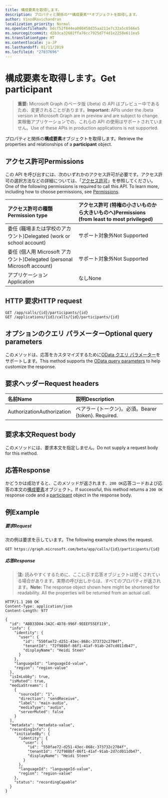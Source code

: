 ```yaml
---
title: 構成要素を取得します。
description: プロパティと関係の**構成要素**オブジェクトを取得します。
author: VinodRavichandran
localization_priority: Normal
ms.openlocfilehash: bdcf52f844ea000458d35aa211e7c32a5c6566e5
ms.sourcegitcommit: d2b3ca32602ffa76cc7925d7f4d1e2258e611ea5
ms.translationtype: MT
ms.contentlocale: ja-JP
ms.lasthandoff: 01/11/2019
ms.locfileid: "27837696"
---
```

# <a name="get-participant"></a><span data-ttu-id="97c31-103">構成要素を取得します。</span><span class="sxs-lookup"><span data-stu-id="97c31-103">Get participant</span></span>

> <span data-ttu-id="97c31-104">**重要:** Microsoft Graph のベータ版 (/beta) の API はプレビュー中であるため、変更されることがあります。</span><span class="sxs-lookup"><span data-stu-id="97c31-104">**Important:** APIs under the /beta version in Microsoft Graph are in preview and are subject to change.</span></span> <span data-ttu-id="97c31-105">実稼働アプリケーションでの、これらの API の使用はサポートされていません。</span><span class="sxs-lookup"><span data-stu-id="97c31-105">Use of these APIs in production applications is not supported.</span></span>

<span data-ttu-id="97c31-106">プロパティと関係の**構成要素**オブジェクトを取得します。</span><span class="sxs-lookup"><span data-stu-id="97c31-106">Retrieve the properties and relationships of a **participant** object.</span></span>

## <a name="permissions"></a><span data-ttu-id="97c31-107">アクセス許可</span><span class="sxs-lookup"><span data-stu-id="97c31-107">Permissions</span></span>
<span data-ttu-id="97c31-p102">この API を呼び出すには、次のいずれかのアクセス許可が必要です。アクセス許可の選択方法などの詳細については、「[アクセス許可](/graph/permissions-reference)」を参照してください。</span><span class="sxs-lookup"><span data-stu-id="97c31-p102">One of the following permissions is required to call this API. To learn more, including how to choose permissions, see [Permissions](/graph/permissions-reference).</span></span>

| <span data-ttu-id="97c31-110">アクセス許可の種類</span><span class="sxs-lookup"><span data-stu-id="97c31-110">Permission type</span></span> | <span data-ttu-id="97c31-111">アクセス許可 (特権の小さいものから大きいものへ)</span><span class="sxs-lookup"><span data-stu-id="97c31-111">Permissions (from least to most privileged)</span></span> |
| :-------------- | :------------------------------------------ |
| <span data-ttu-id="97c31-112">委任 (職場または学校のアカウント)</span><span class="sxs-lookup"><span data-stu-id="97c31-112">Delegated (work or school account)</span></span>     | <span data-ttu-id="97c31-113">サポート対象外</span><span class="sxs-lookup"><span data-stu-id="97c31-113">Not Supported</span></span>        |
| <span data-ttu-id="97c31-114">委任 (個人用 Microsoft アカウント)</span><span class="sxs-lookup"><span data-stu-id="97c31-114">Delegated (personal Microsoft account)</span></span> | <span data-ttu-id="97c31-115">サポート対象外</span><span class="sxs-lookup"><span data-stu-id="97c31-115">Not Supported</span></span>        |
| <span data-ttu-id="97c31-116">アプリケーション</span><span class="sxs-lookup"><span data-stu-id="97c31-116">Application</span></span>     | <span data-ttu-id="97c31-117">なし</span><span class="sxs-lookup"><span data-stu-id="97c31-117">None</span></span>                                        |

## <a name="http-request"></a><span data-ttu-id="97c31-118">HTTP 要求</span><span class="sxs-lookup"><span data-stu-id="97c31-118">HTTP request</span></span>
<!-- { "blockType": "ignored" } -->
```http
GET /app/calls/{id}/participants/{id}
GET /applications/{id}/calls/{id}/participants/{id}
```

## <a name="optional-query-parameters"></a><span data-ttu-id="97c31-119">オプションのクエリ パラメーター</span><span class="sxs-lookup"><span data-stu-id="97c31-119">Optional query parameters</span></span>
<span data-ttu-id="97c31-120">このメソッドは、応答をカスタマイズするために[OData クエリ パラメーター](/graph/query-parameters)をサポートします。</span><span class="sxs-lookup"><span data-stu-id="97c31-120">This method supports the [OData query parameters](/graph/query-parameters) to help customize the response.</span></span>

## <a name="request-headers"></a><span data-ttu-id="97c31-121">要求ヘッダー</span><span class="sxs-lookup"><span data-stu-id="97c31-121">Request headers</span></span>
| <span data-ttu-id="97c31-122">名前</span><span class="sxs-lookup"><span data-stu-id="97c31-122">Name</span></span>          | <span data-ttu-id="97c31-123">説明</span><span class="sxs-lookup"><span data-stu-id="97c31-123">Description</span></span>               |
|:--------------|:--------------------------|
| <span data-ttu-id="97c31-124">Authorization</span><span class="sxs-lookup"><span data-stu-id="97c31-124">Authorization</span></span> | <span data-ttu-id="97c31-p103">ベアラー {トークン}。必須。</span><span class="sxs-lookup"><span data-stu-id="97c31-p103">Bearer {token}. Required.</span></span> |

## <a name="request-body"></a><span data-ttu-id="97c31-127">要求本文</span><span class="sxs-lookup"><span data-stu-id="97c31-127">Request body</span></span>
<span data-ttu-id="97c31-128">このメソッドには、要求本文を指定しません。</span><span class="sxs-lookup"><span data-stu-id="97c31-128">Do not supply a request body for this method.</span></span>

## <a name="response"></a><span data-ttu-id="97c31-129">応答</span><span class="sxs-lookup"><span data-stu-id="97c31-129">Response</span></span>
<span data-ttu-id="97c31-130">かどうかは成功すると、このメソッドが返されます、`200 OK`応答コードおよび応答の本文の[構成要素](../resources/participant.md)オブジェクト。</span><span class="sxs-lookup"><span data-stu-id="97c31-130">If successful, this method returns a `200 OK` response code and a [participant](../resources/participant.md) object in the response body.</span></span>

## <a name="example"></a><span data-ttu-id="97c31-131">例</span><span class="sxs-lookup"><span data-stu-id="97c31-131">Example</span></span>

##### <a name="request"></a><span data-ttu-id="97c31-132">要求</span><span class="sxs-lookup"><span data-stu-id="97c31-132">Request</span></span>
<span data-ttu-id="97c31-133">次の例は要求を示しています。</span><span class="sxs-lookup"><span data-stu-id="97c31-133">The following example shows the request.</span></span>
<!-- {
  "blockType": "request",
  "name": "get-participant"
}-->
```http
GET https://graph.microsoft.com/beta/app/calls/{id}/participants/{id}
```

##### <a name="response"></a><span data-ttu-id="97c31-134">応答</span><span class="sxs-lookup"><span data-stu-id="97c31-134">Response</span></span>

> <span data-ttu-id="97c31-p104">**注:** 読みやすくするために、ここに示す応答オブジェクトは短くされている場合があります。実際の呼び出しからは、すべてのプロパティが返されます。</span><span class="sxs-lookup"><span data-stu-id="97c31-p104">**Note:** The response object shown here might be shortened for readability. All the properties will be returned from an actual call.</span></span>

<!-- {
  "blockType": "response",
  "truncated": true,
  "@odata.type": "microsoft.graph.participant"
} -->
```http
HTTP/1.1 200 OK
Content-Type: application/json
Content-Length: 977

{
  "id": "ABB33D04-3A2C-4D78-996F-9EEEF55EF119",
  "info": {
    "identity": {
      "user": {
        "id": "550fae72-d251-43ec-868c-373732c2704f",
        "tenantId": "72f988bf-86f1-41af-91ab-2d7cd011db47",
        "displayName": "Heidi Steen"
      }
    },
    "languageId": "languageId-value",
    "region": "region-value"
  },
  "isInLobby": true,
  "isMuted": true,
  "mediaStreams": [
    {
      "sourceId": "1",
      "direction": "sendReceive",
      "label": "main-audio",
      "mediaType": "audio",
      "serverMuted": false
    }
  ],
  "metadata": "metadata-value",
  "recordingInfo": {
    "initiatedBy": {
      "identity": {
        "user": {
          "id": "550fae72-d251-43ec-868c-373732c2704f",
          "tenantId": "72f988bf-86f1-41af-91ab-2d7cd011db47",
          "displayName": "Heidi Steen"
        }
      },
      "languageId": "languageId-value",
      "region": "region-value"
    },
    "status": "recordingCapable"
  }
}
```

<!-- uuid: 8fcb5dbc-d5aa-4681-8e31-b001d5168d79
2015-10-25 14:57:30 UTC -->
<!-- {
  "type": "#page.annotation",
  "description": "Get participant",
  "keywords": "",
  "section": "documentation",
  "tocPath": ""
}-->
